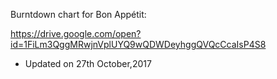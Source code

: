 Burntdown chart for Bon Appétit:

https://drive.google.com/open?id=1FiLm3QggMRwjnVplUYQ9wQDWDeyhggQVQcCcaIsP4S8

- Updated on 27th October,2017
